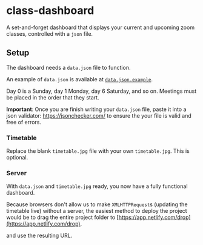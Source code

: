 # class-dashboard

A set-and-forget dashboard that displays your current and upcoming zoom classes,
controlled with a `json` file.

## Setup

The dashboard needs a `data.json` file to function.

An example of `data.json` is available at [`data.json.example`](data.json.example).

Day 0 is a Sunday, day 1 Monday, day 6 Saturday, and so on.  Meetings must be placed 
in the order that they start.

**Important**: Once you are finish writing your `data.json` file, paste it into a json validator:
https://jsonchecker.com/ to ensure the your file is valid and free of errors.

### Timetable

Replace the blank `timetable.jpg` file with your own `timetable.jpg`. This is optional.

### Server

With `data.json` and `timetable.jpg` ready, you now have a fully functional dashboard.

Because browsers don't allow us to make `XMLHTTPRequest`s (updating the timetable live) 
without a server, the easiest method to deploy the project would be to drag the entire 
project folder to 
[https://app.netlify.com/drop](https://app.netlify.com/drop).

and use the resulting URL.


